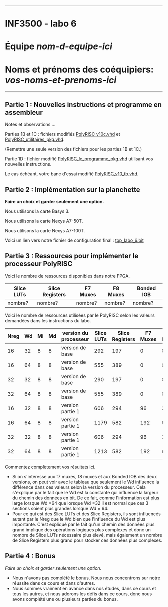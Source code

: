 
------------------------------------------------------------------------

# INF3500 - labo 6
# Équipe *nom-d-equipe-ici*
# Noms et prénoms des coéquipiers: *vos-noms-et-prenoms-ici*

------------------------------------------------------------------------

## Partie 1 : Nouvelles instructions et programme en assembleur

Notes et observations ...

Parties 1B et 1C : fichiers modifiés [PolyRISC_v10c.vhd](sources/PolyRISC_v10c.vhd) et [PolyRISC_utilitaires_pkg.vhd](sources/PolyRISC_utilitaires_pkg.vhd).

(Remettre une seule version des fichiers pour les parties 1B et 1C.)

Partie 1D : fichier modifié [PolyRISC_le_programme_pkg.vhd](sources/PolyRISC_le_programme_pkg.vhd) utilisant vos nouvelles instructions.

Le cas échéant, votre banc d'essai modifié [PolyRISC_v10_tb.vhd](sources/PolyRISC_v10_tb.vhd).

## Partie 2 : Implémentation sur la planchette

**Faire un choix et garder seulement une option.**

Nous utilisons la carte Basys 3.

Nous utilisons la carte Nexys A7-50T.

Nous utilisons la carte Nexys A7-100T.

Voici un lien vers notre fichier de configuration final : [top_labo_6.bit](synthese-implementation/top_labo_6.bit)

## Partie 3 : Ressources pour implémenter le processeur PolyRISC

Voici le nombre de ressources disponibles dans notre FPGA.

Slice LUTs | Slice Registers | F7 Muxes | F8 Muxes | Bonded IOB
---------- | --------------- | -------- | -------- | ----------
nombre? | nombre? | nombre? | nombre? | nombre?

Voici le nombre de ressources utilisées par le PolyRISC selon les valeurs demandées dans les instructions du labo.

Nreg | Wd | Mi | Md | version du processeur | Slice LUTs | Slice Registers | F7 Muxes | F8 Muxes | Bonded IOB
---- | -- | -- | -- | --------------------- | ---------- | --------------- | -------- | -------- | ------------
16   | 32 | 8  | 8  | version de base       | 292    | 197        | 0  | 0  | 68
16   | 64 | 8  | 8  | version de base       | 555    | 389         | 0  | 0  | 132
32   | 32 | 8  | 8  | version de base       | 290    | 197         | 0  | 0  | 68
32   | 64 | 8  | 8  | version de base       | 555    | 389         | 0  | 0  | 132
16   | 32 | 8  | 8  | version partie 1      | 606    | 294         | 96  | 32  | 68
16   | 64 | 8  | 8  | version partie 1      | 1179    | 582         | 192  | 64  | 132
32   | 32 | 8  | 8  | version partie 1      | 606    | 294         | 96  | 32  | 68
32   | 64 | 8  | 8  | version partie 1      | 1213   | 582         | 192 | 64  | 132

Commentez complètement vos résultats ici.

- Si on s'intéresse aux f7 muxes, f8 muxes et aux Bonded IOB des deux versions, on peut voir avec le tableau que seulement
le Wd influence la différence dans ces valeurs selon la version du processeur. Cela s'explique par le fait que le Wd est la constante
qui influence la largeur du chemin des données en bit. De ce fait, comme l'information est plus large lorsque Wd =64 que lorsque Wd =32 
il est normal que ces 3 sections soient plus grandes lorsque Wd = 64.
- Pour ce qui est des Slice LUTs et des Slice Registers, ils sont influencés autant par le Nreg que le Wd bien que l'influence du Wd est
plus importante. C'est expliqué par le fait qu'un chemin des données plus grand implique des opérations logiques plus complexes et donc un nombre de Slice LUTs 
nécessaire plus élevé, mais également un nombre de Slice Registers plus grand pour stocker ces données plus complexes.



## Partie 4 : Bonus

*Faire un choix et garder seulement une option.*
- Nous n'avons pas complété le bonus. Nous nous concentrons sur notre réussite dans ce cours et dans d'autres.
- Nous sommes vraiment en avance dans nos études, dans ce cours et tous les autres, et nous adorons les défis dans ce cours, donc nous avons complété une ou plusieurs parties du bonus.
